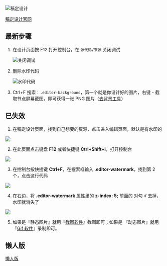 ![稿定设计](https://image.baidu.com/search/down?url=https://gzw.sinaimg.cn/large/006xxuvply1gov37y4fqij32yo1o014l.jpg)

[稿定设计官网](https://www.gaoding.com/)

## 最新步骤

1. 在设计页面按 F12 打开控制台，在 `源代码/来源` 关闭调试

   ![关闭调试](https://usacdn.wangdu.site/file/blog-cdn/WP-CDN-02/2024/202403191035540.png "关闭调试")

2. 删除水印代码

   ![水印代码](https://usacdn.wangdu.site/file/blog-cdn/WP-CDN-02/2024/202403191035873.png)

3. Ctrl+F 搜索：`.editor-background`，第一个就是你设计好的图片，右键 - 截取节点屏幕截图，即可获得一张 PNG 图片（[去背景工具](https://www.wangdu.site/software/tools/86.html)）

## 已失效

1. 在稿定设计页面，找到自己想要的资源，点击进入编辑页面，默认是有水印的

![](https://usacdn.wangdu.site/file/blog-cdn/WP-CDN/20210324160216.png)

2. 在此页面点击键盘 **F12** 或者快捷键 **Ctrl+Shift+i**，打开控制台

![](https://usacdn.wangdu.site/file/blog-cdn/WP-CDN/20210324161647.png)

3. 在控制台按快捷键 **Ctrl+F**，在搜索框输入 **.editor-watermark**，找到第 2 个，点击这行代码

![](https://usacdn.wangdu.site/file/blog-cdn/WP-CDN/20210324161907.png)

4. 在右边，将 **.editor-watermark** 属性里的  **z-index: 5;** 前面的 对勾 √ 去掉，水印就消失了

![](https://usacdn.wangdu.site/file/blog-cdn/WP-CDN/20210716094214.png)

5. 如果是『静态图片』就用『[截图软件](https://www.wangdu.site/software/484.html)』截图即可；如果是 『动态图片』就用『[Gif 软件](https://www.wangdu.site/software/484.html)』录制即可。

## 懒人版

[懒人版](https://www.wangdu.site/course/483.html)
